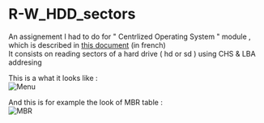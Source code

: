 # R-W_HDD_sectors
An assignement I had to do for " Centrlized Operating System " module , which is described in <a href="https://drive.google.com/open?id=0B3Yq-LUpGffEaFFtUFU5QmhWb2c">this document</a> (in french) <br>It consists on reading sectors of a hard drive ( hd or sd ) using CHS & LBA addresing 

This is a what it looks like : <br> ![Menu](https://img4.hostingpics.net/pics/817351Screenshotfrom20170801122541.png)

And this is for example the look of MBR table : <br> ![MBR](https://img4.hostingpics.net/pics/626595Screenshotfrom20170801122631.png)

